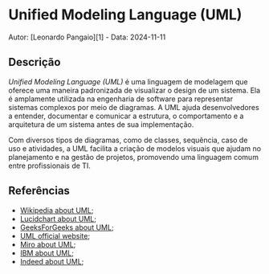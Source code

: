 # Unified Modeling Language (UML)

Autor: [Leonardo Pangaio][1] - Data: 2024-11-11

## Descrição

*Unified Modeling Language (UML)* é uma linguagem de modelagem que oferece uma maneira padronizada de visualizar o design de um sistema. Ela é amplamente utilizada na engenharia de software para representar sistemas complexos por meio de diagramas. A UML ajuda desenvolvedores a entender, documentar e comunicar a estrutura, o comportamento e a arquitetura de um sistema antes de sua implementação.

Com diversos tipos de diagramas, como de classes, sequência, caso de uso e atividades, a UML facilita a criação de modelos visuais que ajudam no planejamento e na gestão de projetos, promovendo uma linguagem comum entre profissionais de TI.

## Referências

- [Wikipedia about UML](https://en.wikipedia.org/wiki/Unified_Modeling_Language);
- [Lucidchart about UML](https://www.lucidchart.com/pages/what-is-UML-unified-modeling-language);
- [GeeksForGeeks about UML](https://www.geeksforgeeks.org/unified-modeling-language-uml-introduction/);
- [UML official website](https://www.uml.org/what-is-uml.htm);
- [Miro about UML](https://miro.com/diagramming/what-is-a-uml-diagram/);
- [IBM about UML](https://developer.ibm.com/articles/an-introduction-to-uml/);
- [Indeed about UML](https://www.indeed.com/career-advice/career-development/what-is-uml);
